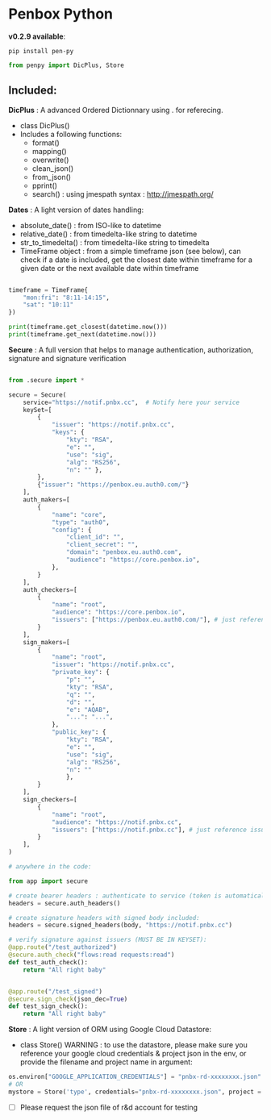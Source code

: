 # Penbox Python

**v0.2.9 available**:

```console
pip install pen-py
```

```python
from penpy import DicPlus, Store
```

## Included:

**DicPlus** : A advanced Ordered Dictionnary using . for referecing.

- class DicPlus()
- Includes a following functions:
  - format()
  - mapping()
  - overwrite()
  - clean_json()
  - from_json()
  - pprint()
  - search() : using jmespath syntax : http://jmespath.org/

**Dates** : A light version of dates handling:

- absolute_date() : from ISO-like to datetime
- relative_date() : from timedelta-like string to datetime
- str_to_timedelta() : from timedelta-like string to timedelta
- TimeFrame object : from a simple timeframe json (see below), can check if a date is included, get the closest date within timeframe for a given date or the next available date within timeframe

```python

timeframe = TimeFrame{
    "mon:fri": "8:11-14:15",
    "sat": "10:11"
})

print(timeframe.get_closest(datetime.now()))
print(timeframe.get_next(datetime.now()))

```

**Secure** : A full version that helps to manage authentication, authorization, signature and signature verification

```python

from .secure import *

secure = Secure(
    service="https://notif.pnbx.cc",  # Notify here your service
    keySet=[
        {
            "issuer": "https://notif.pnbx.cc",
            "keys": {
                "kty": "RSA",
                "e": "",
                "use": "sig",
                "alg": "RS256",
                "n": "" },
        },
        {"issuer": "https://penbox.eu.auth0.com/"}
    ],
    auth_makers=[
        {
            "name": "core",
            "type": "auth0",
            "config": {
                "client_id": "",
                "client_secret": "",
                "domain": "penbox.eu.auth0.com",
                "audience": "https://core.penbox.io",
            },
        }
    ],
    auth_checkers=[
        {
            "name": "root",
            "audience": "https://core.penbox.io",
            "issuers": ["https://penbox.eu.auth0.com/"], # just reference issuers from the keySet
        }
    ],
    sign_makers=[
        {
            "name": "root",
            "issuer": "https://notif.pnbx.cc",
            "private_key": {
                "p": "",
                "kty": "RSA",
                "q": "",
                "d": "",
                "e": "AQAB",
                "...": "...",
            },
            "public_key": {
                "kty": "RSA",
                "e": "",
                "use": "sig",
                "alg": "RS256",
                "n": ""
                },
        }
    ],
    sign_checkers=[
        {
            "name": "root",
            "audience": "https://notif.pnbx.cc",
            "issuers": ["https://notif.pnbx.cc"], # just reference issuers from the keySet
        }
    ],
)

```

```python
# anywhere in the code:

from app import secure

# create bearer headers : authenticate to service (token is automatically refreshed if required only):
headers = secure.auth_headers()

# create signature headers with signed body included:
headers = secure.signed_headers(body, "https://notif.pnbx.cc")

# verify signature against issuers (MUST BE IN KEYSET):
@app.route("/test_authorized")
@secure.auth_check("flows:read requests:read")
def test_auth_check():
    return "All right baby"


@app.route("/test_signed")
@secure.sign_check(json_dec=True)
def test_sign_check():
    return "All right baby"

```

**Store** : A light version of ORM using Google Cloud Datastore:

- class Store()
  WARNING : to use the datastore, please make sure you reference your google cloud credentials & project json in the env, or provide the filename and project name in argument:

```python
os.environ["GOOGLE_APPLICATION_CREDENTIALS"] = "pnbx-rd-xxxxxxxx.json"
# OR
mystore = Store('type', credentials="pnbx-rd-xxxxxxxx.json", project = "myproject")
```

- [ ] Please request the json file of r&d account for testing
